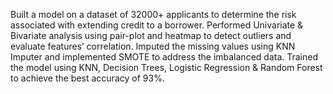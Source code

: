 Built a model on a dataset of 32000+ applicants to determine the risk associated with extending credit to a borrower. 
Performed Univariate & Bivariate analysis using pair-plot and heatmap to detect outliers and evaluate features’ correlation. 
Imputed the missing values using KNN Imputer and implemented SMOTE to address the imbalanced data.
Trained the model using KNN, Decision Trees, Logistic Regression & Random Forest to achieve the best accuracy of 93%.
